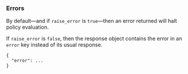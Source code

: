 <!-- markdownlint-disable MD041 -->
### Errors

By default—and if `raise_error` is `true`—then an error returned will halt policy evaluation.

If `raise_error` is `false`, then the response object contains the error in an `error` key instead of its usual response.

```rego
{
  "error": ...
}
```

